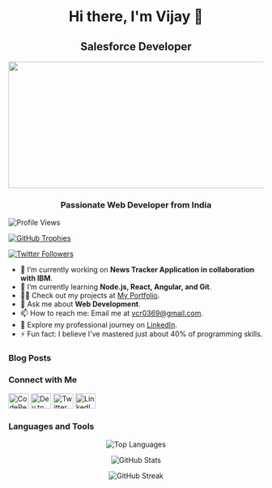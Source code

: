 <h1 align="center">Hi there, I'm Vijay 👋</h1>
<h2 align="center">Salesforce Developer</h2>

<p align="center">
  <img src="https://github.com/vcr50/vcr50/assets/50842331/120ae6f1-3cf4-4154-a24c-febd11d997ed" width="1100" height="250">
</p>

<h3 align="center">Passionate Web Developer from India</h3>

<p align="left">
  <img src="https://komarev.com/ghpvc/?username=vcr50&label=Profile%20views&color=0e75b6&style=flat" alt="Profile Views" />
</p>

<p align="left">
  <a href="https://github.com/ryo-ma/github-profile-trophy">
    <img src="https://github-profile-trophy.vercel.app/?username=vcr50" alt="GitHub Trophies" />
  </a>
</p>

<p align="left">
  <a href="https://twitter.com/vcr369" target="_blank">
    <img src="https://img.shields.io/twitter/follow/vcr369?logo=twitter&style=for-the-badge" alt="Twitter Followers" />
  </a>
</p>

- 🔭 I’m currently working on **News Tracker Application in collaboration with IBM**.
- 🌱 I’m currently learning **Node.js, React, Angular, and Git**.
- 👨‍💻 Check out my projects at [My Portfolio](https://vjprofiles.pages.dev/).
- 💬 Ask me about **Web Development**.
- 📫 How to reach me: Email me at vcr0369@gmail.com.
- 📄 Explore my professional journey on [LinkedIn](https://www.linkedin.com/in/vijay-radhakrishnan-0784931aa/).
- ⚡ Fun fact: I believe I've mastered just about 40% of programming skills.

### Blog Posts
<!-- BLOG-POST-LIST:START -->
<!-- BLOG-POST-LIST:END -->

<h3 align="left">Connect with Me</h3>
<p align="left">
  <a href="https://codepen.io/vcr50" target="_blank"><img src="https://raw.githubusercontent.com/rahuldkjain/github-profile-readme-generator/master/src/images/icons/Social/codepen.svg" alt="CodePen" height="30" width="40" /></a>
  <a href="https://dev.to/vcr50" target="_blank"><img src="https://raw.githubusercontent.com/rahuldkjain/github-profile-readme-generator/master/src/images/icons/Social/devto.svg" alt="Dev.to" height="30" width="40" /></a>
  <a href="https://twitter.com/vcr369" target="_blank"><img src="https://raw.githubusercontent.com/rahuldkjain/github-profile-readme-generator/master/src/images/icons/Social/twitter.svg" alt="Twitter" height="30" width="40" /></a>
  <a href="https://linkedin.com/in/vijay-radhakrishnan-0784931aa" target="_blank"><img src="https://raw.githubusercontent.com/rahuldkjain/github-profile-readme-generator/src/images/icons/Social/linkedin-alt.svg" alt="LinkedIn" height="30" width="40" /></a>
  <!-- Add more social links as needed -->
</p>

<h3 align="left">Languages and Tools</h3>
<p align="left">
  <!-- List your programming languages, frameworks, and tools with appropriate icons -->
</p>

<p align="center">
  <img src="https://github-readme-stats.vercel.app/api/top-langs?username=vcr50&show_icons=true&locale=en&layout=compact" alt="Top Languages" />
</p>

<p align="center">
  <img src="https://github-readme-stats.vercel.app/api?username=vcr50&show_icons=true&locale=en" alt="GitHub Stats" />
</p>

<p align="center">
  <img src="https://github-readme-streak-stats.herokuapp.com/?user=vcr50" alt="GitHub Streak" />
</p>

